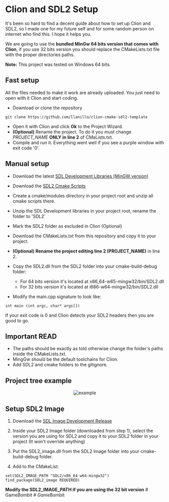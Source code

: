 # Clion and SDL2 Setup

It's been so hard to find a decent guide about how to set up Clion and SDL2, so I made one for my future self and for
some random person on internet who find this. I hope it helps you.

We are going to use the **bundled MinGw 64 bits version that comes with Clion**, if you use 32 bits version you should
replace the CMakeLists.txt file with the proper directories paths.

**Note:** This project was tested on Windows 64 bits.

## Fast setup

All the files needed to make it work are already uploaded. You just need to open with it Clion and start coding.

* Download or clone the repository

```
git clone https://github.com/llanillo/clion-cmake-sdl2-template
```

* Open it with Clion and click **Ok** to the Project Wizard.
* **(Optional)** Rename the project. To do it you must change _PROJECT_NAME_ **ONLY in line 2** of CMaLists.txt.
* Compile and run it. Everything went well if you see a purple window with exit code '0'.

## Manual setup

* Download the latest [SDL Development Libraries (MinGW version)](https://www.libsdl.org/download-2.0.php)

* Download the [SDL2 Cmake Scripts](https://github.com/tcbrindle/sdl2-cmake-scripts)

* Create a cmake/modules directory in your project root and unzip all cmake scripts there.

* Unzip the SDL Development libraries in your project root, rename the folder to 'SDL2'

* Mark the SDL2 folder as excluded in Clion (Optional)

* Download the CMakeLists.txt from this repository and copy it to your project.

* **(Optional) Rename the project editing line 2 (PROJECT_NAME)** in line 2.

* Copy the SDL2.dll from the SDL2 folder into your cmake-build-debug folder:
    - For 64 bits version it's located at x86_64-w65-mingw32/bin/SDL2.dll
    - For 32 bits version it's located at i686-w64-mingw32/bin/SDL2.dll

* Modify the main.cpp signature to look like:

```
int main (int argc, char* args[])
```

If your exit code is 0 and Clion detects your SDL2 headers then you are good to go.

## Important READ

* The paths should be exactly as told otherwise change the folder's paths inside the CMakeLists.txt.
* MingGw should be the default toolchains for Clion.
* Add SDL2 and cmake folders to the gitignore.

## Project tree example

<p align="center">
  <img src="resources/Example2.png"  alt="example"/>
</p>

## Setup SDL2 Image

1. Download the [SDL Image Development Release](https://github.com/libsdl-org/SDL_image/releases)

2. Inside your SDL2 Image folder (downloaded from step 1), select the version you are using for SDL2 and copy it to your
   SDL2 folder in your project (It won't override anything)

3. Put the SDL2_image.dll from the SDL2 Image folder into your cmake-build-debug folder.

4. Add to the CMakeList:

``` 
set(SDL2_IMAGE_PATH "SDL2/x86_64-w64-mingw32")
find_package(SDL2_image REQUIRED) 
```

**Modify the SDL2_IMAGE_PATH if you are using the 32 bit version**
#   G a m e _ B o m b i t  
 #   G a m e _ B o m b i t  
 